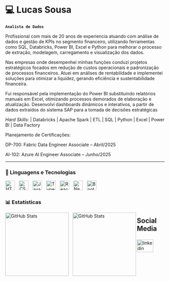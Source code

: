 # 💻 Lucas Sousa

**`Analista de Dados`**

Profissional com mais de 20 anos de experiencia atuando com análise de dados e gestão de KPIs no segmento financeiro, utilizando ferramentas como SQL, Databricks, Power BI, Excel e Python para melhorar o processo de extração, modelagem, carregamento e visualização dos dados.

Nas empresas onde desempenhei minhas funções conduzi projetos estratégicos focados em redução de custos operacionais e padronização de processos financeiros. Atuei em análises de rentabilidade e implementei soluções para otimizar a liquidez, gerando eficiência e sustentabilidade financeira.

Fui responsável pela implementação do Power BI substituindo relatórios manuais em Excel, otimizando processos demorados de elaboração e atualização. Desenvolvi dashboards dinâmicos e interativos, a partir de dados extraídos do sistema SAP para a tomada de decisões estratégicas

*Hard Skills*: | Databricks | Apache Spark | ETL | SQL | Python | Excel | Power BI | Data Factory 

Planejamento de Certificações:

DP-700: Fabric Data Engineer Associate – Abril/2025

AI-102: Azure AI Engineer Associate – Junho/2025





---

### 🤖 Linguagens e Tecnologias

<img 
    align="left" 
    alt="HTML"
    title="HTML" 
    width="30px" 
    style="padding-right: 10px;" 
    src="https://cdn.jsdelivr.net/gh/devicons/devicon@latest/icons/anaconda/anaconda-original-wordmark.svg" 
/>
<img 
    align="left" 
    alt="CSS" 
    title="CSS"
    width="30px" 
    style="padding-right: 10px;" 
    src="https://cdn.jsdelivr.net/gh/devicons/devicon@latest/icons/apacheairflow/apacheairflow-original-wordmark.svg" 
/>
<img 
    align="left" 
    alt="JavaScript" 
    title="JavaScript"
    width="30px" 
    style="padding-right: 10px;" 
    src="https://cdn.jsdelivr.net/gh/devicons/devicon@latest/icons/apachespark/apachespark-original-wordmark.svg" 
/>
<img 
    align="left" 
    alt="TypeScript"
    title="TypeScript" 
    width="30px" 
    style="padding-right: 10px;" 
    src="https://cdn.jsdelivr.net/gh/devicons/devicon@latest/icons/azure/azure-original-wordmark.svg" 
/>
<img 
    align="left" 
    alt="React"
    title="React" 
    width="30px" 
    style="padding-right: 10px;" 
    src="https://cdn.jsdelivr.net/gh/devicons/devicon@latest/icons/azuresqldatabase/azuresqldatabase-original.svg" 
/>
<img 
    align="left" 
    alt="Next.js" 
    title="Next.js"
    width="30px" 
    style="padding-right: 10px;" 
    src="https://cdn.jsdelivr.net/gh/devicons/devicon@latest/icons/dbeaver/dbeaver-original.svg" 
/>
<img 
    align="left" 
    alt="Bootstrap"
    title="Bootstrap" 
    width="30px" 
    style="padding-right: 10px;" 
    src="https://cdn.jsdelivr.net/gh/devicons/devicon@latest/icons/python/python-original-wordmark.svg" 
    />
         


<br/>
<br/>

### 📊 Estatísticas

<p>
  <img 
    align="left" 
    alt="GitHub Stats" 
    height="200" 
    style="padding-right: 10px;" 
    src="https://github-readme-stats.vercel.app/api?username=LucasAnalyticsData&show_icons=true&theme=tokyonight&include_all_commits=true&locale=pt-br" 
  />

<img 
      align="left" 
      alt="GitHub Stats" 
      height="200" 
      src="https://github-readme-stats.vercel.app/api/top-langs/?username=LucasAnalyticsData&theme=tokyonight&layout=compact&custom_title=Tecnologias&langs_count=9" 
  />

</p>


<h2 align="left">Social Media</h2>

###

<div align="left">
  <a href="https://www.linkedin.com/in/lucas-oliveira-go/" target="_blank">
    <img src="https://raw.githubusercontent.com/maurodesouza/profile-readme-generator/master/src/assets/icons/social/linkedin/default.svg" width="52" height="40" alt="linkedin logo"  />
  </a>
</div>

###

